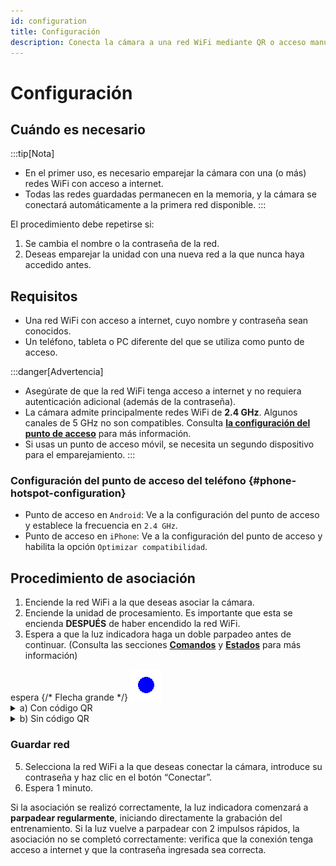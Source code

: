 ```yaml
---
id: configuration
title: Configuración
description: Conecta la cámara a una red WiFi mediante QR o acceso manual.
---
```


# Configuración

## Cuándo es necesario
:::tip[Nota]
- En el primer uso, es necesario emparejar la cámara con una (o más) redes WiFi con acceso a internet.
- Todas las redes guardadas permanecen en la memoria, y la cámara se conectará automáticamente a la primera red disponible.
:::

El procedimiento debe repetirse si:

1. Se cambia el nombre o la contraseña de la red.
2. Deseas emparejar la unidad con una nueva red a la que nunca haya accedido antes.

## Requisitos

- Una red WiFi con acceso a internet, cuyo nombre y contraseña sean conocidos.
- Un teléfono, tableta o PC diferente del que se utiliza como punto de acceso.

:::danger[Advertencia]
- Asegúrate de que la red WiFi tenga acceso a internet y no requiera autenticación adicional (además de la contraseña).
- La cámara admite principalmente redes WiFi de **2.4 GHz**. Algunos canales de 5 GHz no son compatibles. Consulta [**la configuración del punto de acceso**](#phone-hotspot-configuration) para más información.
- Si usas un punto de acceso móvil, se necesita un segundo dispositivo para el emparejamiento.
:::

### Configuración del punto de acceso del teléfono {#phone-hotspot-configuration}
- Punto de acceso en `Android`: Ve a la configuración del punto de acceso y establece la frecuencia en `2.4 GHz`.
- Punto de acceso en `iPhone`: Ve a la configuración del punto de acceso y habilita la opción `Optimizar compatibilidad`.

## Procedimiento de asociación

1. Enciende la red WiFi a la que deseas asociar la cámara.
2. Enciende la unidad de procesamiento. Es importante que esta se encienda **DESPUÉS** de haber encendido la red WiFi.
3. Espera a que la luz indicadora haga un doble parpadeo antes de continuar.
   (Consulta las secciones [**Comandos**](before-starting#comandos) y [**Estados**](before-starting#estados) para más información)
<div style={{ display: 'flex', alignItems: 'center', justifyContent: 'center' }}>
  <span style={{ fontSize: '20px'}}>espera</span> {/* Flecha grande */}
  <img src="/img/blink2_400ms_50_1000ms.gif" alt="doble_parpadeo" style={{ width: '80px' }} />
</div>

<details>
  <summary>a) Con código QR</summary>
  
1. Escanea el primer código QR para conectarte a la red TwinPlay.

   <img src="/img/QR_wifi.png" alt="qr_wifi" width="150" />

2. Escanea el segundo código QR para ser redirigido a la página de configuración de TwinPlay.

   <img src="/img/QR_link.png" alt="qr_link" width="150" />
</details>

<details>
  <summary>b) Sin código QR</summary>

```
Red: TwinPlay
Contraseña: TwinPlayCamera
```

1. Conéctate a la red.

2. Abre el navegador (Chrome, Safari, etc.) y ve a la página **http://192.168.4.1:5000**, donde se abrirá la página de configuración de TwinPlay.
</details>

### Guardar red

5. Selecciona la red WiFi a la que deseas conectar la cámara, introduce su contraseña y haz clic en el botón “Conectar”.
6. Espera 1 minuto.

Si la asociación se realizó correctamente, la luz indicadora comenzará a **parpadear regularmente**, iniciando directamente la grabación del entrenamiento. Si la luz vuelve a parpadear con 2 impulsos rápidos, la asociación no se completó correctamente: verifica que la conexión tenga acceso a internet y que la contraseña ingresada sea correcta.